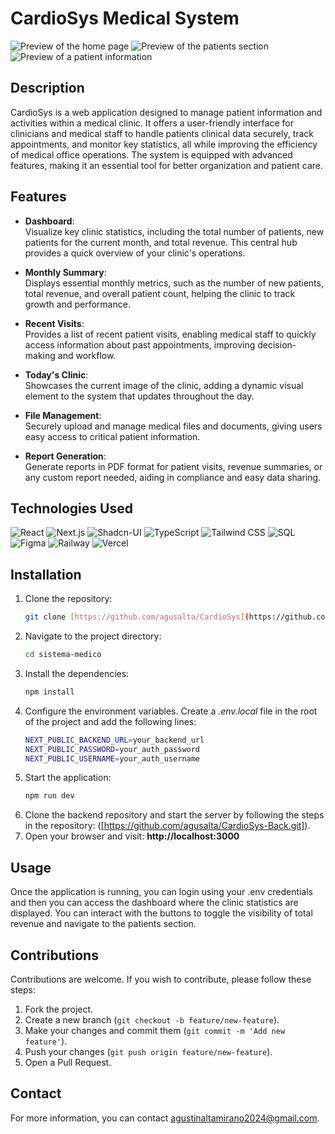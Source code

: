 # CardioSys Medical System

<img src="app/assets/demo/demo-preview.png" alt="Preview of the home page" style="max-width: 100%;" />
<img src="app/assets/demo/demo-preview-2.png" alt="Preview of the patients section" style="max-width: 100%;" />
<img src="app/assets/demo/demo-preview-3.png" alt="Preview of a patient information" style="max-width: 100%;" />

## Description

CardioSys is a web application designed to manage patient information and activities within a medical clinic. It offers a user-friendly interface for clinicians and medical staff to handle patients clinical data securely, track appointments, and monitor key statistics, all while improving the efficiency of medical office operations. The system is equipped with advanced features, making it an essential tool for better organization and patient care.

## Features

- **Dashboard**:  
  Visualize key clinic statistics, including the total number of patients, new patients for the current month, and total revenue. This central hub provides a quick overview of your clinic's operations.

- **Monthly Summary**:  
  Displays essential monthly metrics, such as the number of new patients, total revenue, and overall patient count, helping the clinic to track growth and performance.

- **Recent Visits**:  
  Provides a list of recent patient visits, enabling medical staff to quickly access information about past appointments, improving decision-making and workflow.

- **Today's Clinic**:  
  Showcases the current image of the clinic, adding a dynamic visual element to the system that updates throughout the day.

- **File Management**:  
  Securely upload and manage medical files and documents, giving users easy access to critical patient information.

- **Report Generation**:  
  Generate reports in PDF format for patient visits, revenue summaries, or any custom report needed, aiding in compliance and easy data sharing.

## Technologies Used

![React](https://img.shields.io/badge/React-61DAFB?style=for-the-badge&logo=react&logoColor=black) ![Next.js](https://img.shields.io/badge/Next.js-000000?style=for-the-badge&logo=nextdotjs&logoColor=white) ![Shadcn-UI](https://img.shields.io/badge/Shadcn_UI-000000?style=for-the-badge&logo=shadcn&logoColor=white) ![TypeScript](https://img.shields.io/badge/TypeScript-3178C6?style=for-the-badge&logo=typescript&logoColor=white) ![Tailwind CSS](https://img.shields.io/badge/Tailwind_CSS-38B2AC?style=for-the-badge&logo=tailwind-css&logoColor=white) ![SQL](https://img.shields.io/badge/SQL-003B57?style=for-the-badge&logo=postgresql&logoColor=white) ![Figma](https://img.shields.io/badge/Figma-F24E1E?style=for-the-badge&logo=figma&logoColor=white) ![Railway](https://img.shields.io/badge/Railway-000000?style=for-the-badge&logo=railway&logoColor=white) ![Vercel](https://img.shields.io/badge/Vercel-000000?style=for-the-badge&logo=vercel&logoColor=white)

## Installation

1. Clone the repository:
   ```bash
   git clone [https://github.com/agusalta/CardioSys](https://github.com/agusalta/Cardiosys.git)
2. Navigate to the project directory:
   ```bash
   cd sistema-medico
3. Install the dependencies:
   ```bash
   npm install
4. Configure the environment variables. 
   Create a *.env.local* file in the root of the project and add the following lines:
   ```bash
   NEXT_PUBLIC_BACKEND_URL=your_backend_url
   NEXT_PUBLIC_PASSWORD=your_auth_password
   NEXT_PUBLIC_USERNAME=your_auth_username
5. Start the application:
    ```bash
   npm run dev
6. Clone the backend repository and start the server by following the steps in the repository:
   ([https://github.com/agusalta/CardioSys-Back.git]).
7. Open your browser and visit:
   **http://localhost:3000**

## Usage

Once the application is running, you can login using your .env credentials and then you can access the dashboard where the clinic statistics are displayed. 
You can interact with the buttons to toggle the visibility of total revenue and navigate to the patients section.

## Contributions

Contributions are welcome. If you wish to contribute, please follow these steps:

1. Fork the project.
2. Create a new branch (`git checkout -b feature/new-feature`).
3. Make your changes and commit them (`git commit -m 'Add new feature'`).
4. Push your changes (`git push origin feature/new-feature`).
5. Open a Pull Request.

## Contact

For more information, you can contact [agustinaltamirano2024@gmail.com](mailto:agustinaltamirano2024@gmail.com).
